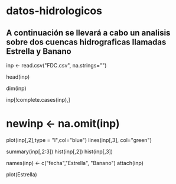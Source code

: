 # datos-hidrologicos

## A continuación se llevará a cabo un analisis sobre dos cuencas hidrograficas llamadas Estrella y Banano 

inp <- read.csv("FDC.csv", na.strings="")

head(inp)

dim(inp)

inp[!complete.cases(inp),]

# newinp <- na.omit(inp)

plot(inp[,2],type = "l",col="blue")
lines(inp[,3], col="green")

summary(inp[,2:3])
hist(inp[,2])
hist(inp[,3])

names(inp) <- c("fecha","Estrella", "Banano")
attach(inp)
      
plot(Estrella)